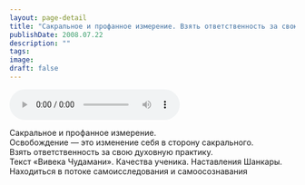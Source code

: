 ```yaml
---
layout: page-detail
title: "Сакральное и профанное измерение. Взять ответственность за свою духовную практику"
publishDate: 2008.07.22
description: ""
tags:
image:
draft: false
---
```


<audio title="2008.07.22 - Сакральное и профанное измерение. Взять ответственность за свою духовную практику.mp3" src="https://filer-api.advayta.org/v1.0/public/files/74622" controls=""></audio>

 Сакральное и профанное измерение.   
 Освобождение — это изменение себя в сторону сакрального.   
 Взять ответственность за свою духовную практику.  
 Текст «Вивека Чудамани». Качества ученика. Наставления Шанкары.  
 Находиться в потоке самоисследования и самоосознавания   

  
